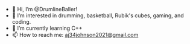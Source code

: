 - 👋 Hi, I’m @DrumlineBaller!
- 👀 I’m interested in drumming, basketball, Rubik's cubes, gaming, and coding.
- 🌱 I’m currently learning C++
- 📫 How to reach me: aj34johnson2021@gmail.com

<!---
DrumlineBaller/DrumlineBaller is a ✨ special ✨ repository because its `README.md` (this file) appears on your GitHub profile.
You can click the Preview link to take a look at your changes.
--->
